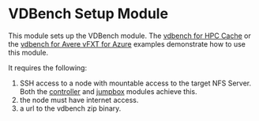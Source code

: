 # VDBench Setup Module

This module sets up the VDBench module.  The [vdbench for HPC Cache](../../examples/HPC%20Cache/vdbench) or the [vdbench for Avere vFXT for Azure](../../examples/vfxt/vdbench) examples demonstrate how to use this module.

It requires the following:
1. SSH access to a node with mountable access to the target NFS Server.  Both the [controller](../nfs_filer) and [jumpbox](../controller) modules achieve this.
2. the node must have internet access.
3. a url to the vdbench zip binary.
